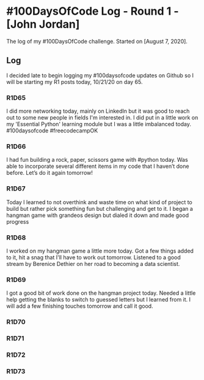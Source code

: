 # #100DaysOfCode Log - Round 1 - [John Jordan]

The log of my #100DaysOfCode challenge. Started on [August 7, 2020].

## Log

I decided late to begin logging my #100daysofcode updates on Github so I will be starting my R1 posts today, 10/21/20 on day 65.

### R1D65 
I did more networking today, mainly on LinkedIn but it was good to reach out to some new people in fields I'm interested in.  I did put in a little work on my 'Essential Python' learning module but I was a little imbalanced today. #100daysofcode  #freecodecampOK


### R1D66
I had fun building a rock, paper, scissors game with #python today. Was able to incorporate several different items in my code that I haven’t done before. Let’s do it again tomorrow!

### R1D67
Today I learned to not overthink and waste time on what kind of project to build but rather pick something fun but challenging and get to it.  I began a hangman game with grandeos design but dialed it down and made good progress

### R1D68
I worked on my hangman game a little more today.  Got a few things added to it, hit a snag that I'll have to work out tomorrow.  Listened to a good stream by Berenice Dethier on her road to becoming a data scientist. 

### R1D69
I got a good bit of work done on the hangman project today.  Needed a little help getting the blanks to switch to guessed letters but I learned from it. I will add a few finishing touches tomorrow and call it good.

### R1D70
### R1D71
### R1D72
### R1D73
